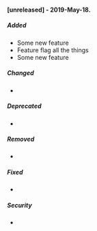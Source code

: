 #### [unreleased] - 2019-May-18.
##### Added
- Some new feature
- Feature flag all the things
- Some new feature

##### Changed
-

##### Deprecated
-

##### Removed
-

##### Fixed
-

##### Security
-
